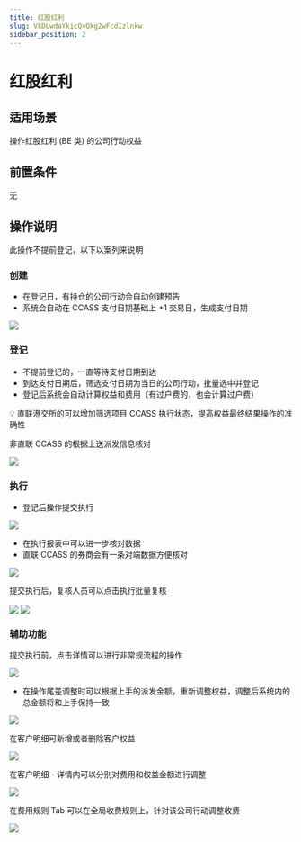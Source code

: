 ```yaml
---
title: 红股红利
slug: VkDUwdaYkicQvQkg2wFcdIzlnkw
sidebar_position: 2
---
```



# 红股红利

## 适用场景

操作红股红利 (BE 类) 的公司行动权益

## 前置条件

无

## 操作说明 

此操作不提前登记，以下以案列来说明

### **创建**

- 在登记日，有持仓的公司行动会自动创建预告
- 系统会自动在 CCASS 支付日期基础上 +1 交易日，生成支付日期

<img src="/assets/HppkbN9dVo2CqPxFh5Icvu8Wnqh.png" src-width="2252" src-height="552" align="center"/>

### **登记**

- 不提前登记的，一直等待支付日期到达
- 到达支付日期后，筛选支付日期为当日的公司行动，批量选中并登记
- 登记后系统会自动计算权益和费用（有过户费的，也会计算过户费）

<div class="callout callout-bg-2 callout-border-2">
<p>💡 直联港交所的可以增加筛选项目 CCASS 执行状态，提高权益最终结果操作的准确性</p>
<p>非直联 CCASS 的根据上送派发信息核对</p>
</div>

<img src="/assets/WYKHbdDRUoKE82x1QiVctKYrn9e.png" src-width="2924" src-height="1498" align="center"/>

### **执行**

- 登记后操作提交执行

<img src="/assets/YGNybqpEtomuPLxDCGtc09N6ngx.png" src-width="2902" src-height="1552" align="center"/>

- 在执行报表中可以进一步核对数据
- 直联 CCASS 的券商会有一条对端数据方便核对

<img src="/assets/PaYCbizF4owDBGxste2cJAWrnFc.png" src-width="2902" src-height="1554" align="center"/>

提交执行后，复核人员可以点击执行批量复核

<img src="/assets/TEEdbX1wjoIdIExdlMdchQxqnVu.png" src-width="2906" src-height="1538" align="center"/>

<img src="/assets/B8iYbMjX4oqlSXxDr9JcYQeMnaf.png" src-width="2272" src-height="1264" align="center"/>

### **辅助功能**

提交执行前，点击详情可以进行非常规流程的操作

<img src="/assets/SpoWbqC2HoZivQx3YXfcrPgYnjb.png" src-width="2902" src-height="1554" align="center"/>

- 在操作尾差调整时可以根据上手的派发金额，重新调整权益，调整后系统内的总金额将和上手保持一致

<img src="/assets/HjqBbMNj3os3tdxMPecc5HqFnGh.png" src-width="2926" src-height="1506" align="center"/>

在客户明细可新增或者删除客户权益

<img src="/assets/KqHAbBJOJoLcrjxDtNJcVYD3n5g.png" src-width="2918" src-height="1546" align="center"/>

在客户明细 - 详情内可以分别对费用和权益金额进行调整

<img src="/assets/VEddbH17jodsgrxcnoZc9vaknbg.png" src-width="2916" src-height="1540" align="center"/>

在费用规则 Tab 可以在全局收费规则上，针对该公司行动调整收费

<img src="/assets/PstCbEKMHoRFW5xaGJwcwivGnUc.png" src-width="2914" src-height="1560" align="center"/>

